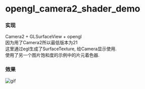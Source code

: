 # opengl_camera2_shader_demo

### 实现  
Camera2 + GLSurfaceView + opengl   
因为用了Camera2所以最低版本为21   
这里通过egl生成了SurfaceTexture, 给Camera显示使用.    
使用了另一个图片饱和度的示例中的片元着色器.   

### 效果    
![gif](https://github.com/shaopx/opengl_camera2_shader_demo/blob/master/camera2_shader_demo.gif)
